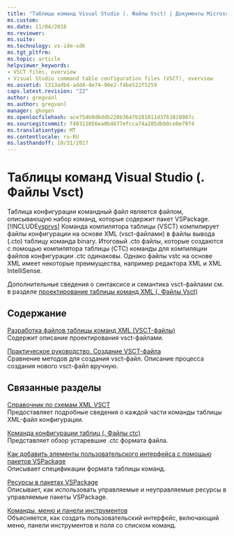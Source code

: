 ```yaml
---
title: "Таблицы команд Visual Studio (. Файлы Vsct) | Документы Microsoft"
ms.custom: 
ms.date: 11/04/2016
ms.reviewer: 
ms.suite: 
ms.technology: vs-ide-sdk
ms.tgt_pltfrm: 
ms.topic: article
helpviewer_keywords:
- VSCT files, overview
- Visual Studio command table configuration files (VSCT), overview
ms.assetid: 1313adb4-add4-4e74-90e2-f4be522f5259
caps.latest.revision: "22"
author: gregvanl
ms.author: gregvanl
manager: ghogen
ms.openlocfilehash: ace754b9d6ddb220b3647b281011d3763810987c
ms.sourcegitcommit: f40311056ea0b4677efcca74a285dbb0ce0e7974
ms.translationtype: MT
ms.contentlocale: ru-RU
ms.lasthandoff: 10/31/2017
---
```

# <a name="visual-studio-command-table-vsct-files"></a>Таблицы команд Visual Studio (. Файлы Vsct)
Таблица конфигурации командный файл является файлом, описывающую набор команд, которые содержит пакет VSPackage. [!INCLUDE[vsprvs](../../code-quality/includes/vsprvs_md.md)] Команда компилятора таблицы (VSCT) компилирует файлы конфигурации на основе XML (vsct-файлами) в файлы вывода (.cto) таблицу команда binary. Итоговый .cto файлы, которые создаются с помощью компилятора таблицы (CTC) команды для компиляции файлов конфигурации .ctc одинаковы. Однако файлы vstc на основе XML имеет некоторые преимущества, например редактора XML и XML IntelliSense.  
  
 Дополнительные сведения о синтаксисе и семантика vsct-файлами см. в разделе [проектирование таблицы команд XML (. Файлы Vsct)](../../extensibility/internals/designing-xml-command-table-dot-vsct-files.md)  
  
## <a name="in-this-section"></a>Содержание  
 [Разработка файлов таблицы команд XML (VSCT-файлы)](../../extensibility/internals/designing-xml-command-table-dot-vsct-files.md)  
 Содержит описание проектирования vsct-файлами.  
  
 [Практическое руководство. Создание VSCT-файла](../../extensibility/internals/how-to-create-a-dot-vsct-file.md)  
 Сравнение методов для создания vsct-файл. Описание процесса создания нового vsct-файл вручную.  
  
## <a name="related-sections"></a>Связанные разделы  
 [Справочник по схемам XML VSCT](../../extensibility/vsct-xml-schema-reference.md)  
 Предоставляет подробные сведения о каждой части команды таблицы XML-файл конфигурации.  
  
 [Команда конфигурации таблиц (. Файлы ctc)](http://msdn.microsoft.com/en-us/3413dda1-f372-4669-bcf0-c64d3463842c)  
 Представляет обзор устаревшие .ctc формата файла.  
  
 [Как добавить элементы пользовательского интерфейса с помощью пакетов VSPackage](../../extensibility/internals/how-vspackages-add-user-interface-elements.md)  
 Описывает спецификации формата таблицы команд.  
  
 [Ресурсы в пакетах VSPackage](../../extensibility/internals/resources-in-vspackages.md)  
 Описывает, как использовать управляемые и неуправляемые ресурсы в управляемые пакеты VSPackage.  
  
 [Команды, меню и панели инструментов](../../extensibility/internals/commands-menus-and-toolbars.md)  
 Объясняется, как создать пользовательский интерфейс, включающий меню, панели инструментов и поля со списком команд.
